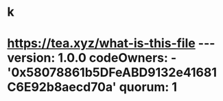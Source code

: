 # k
# https://tea.xyz/what-is-this-file --- version: 1.0.0 codeOwners:   - '0x58078861b5DFeABD9132e41681C6E92b8aecd70a' quorum: 1

